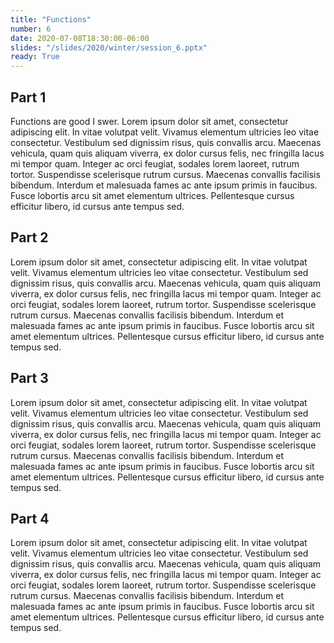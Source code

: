 ```yaml
---
title: "Functions"
number: 6
date: 2020-07-08T18:30:00-06:00
slides: "/slides/2020/winter/session_6.pptx"
ready: True
---
```

 
 ## Part 1

Functions are good I swer. Lorem ipsum dolor sit amet, consectetur adipiscing elit. In vitae volutpat velit. Vivamus elementum ultricies leo vitae consectetur. Vestibulum sed dignissim risus, quis convallis arcu. Maecenas vehicula, quam quis aliquam viverra, ex dolor cursus felis, nec fringilla lacus mi tempor quam. Integer ac orci feugiat, sodales lorem laoreet, rutrum tortor. Suspendisse scelerisque rutrum cursus. Maecenas convallis facilisis bibendum. Interdum et malesuada fames ac ante ipsum primis in faucibus. Fusce lobortis arcu sit amet elementum ultrices. Pellentesque cursus efficitur libero, id cursus ante tempus sed.

## Part 2
Lorem ipsum dolor sit amet, consectetur adipiscing elit. In vitae volutpat velit. Vivamus elementum ultricies leo vitae consectetur. Vestibulum sed dignissim risus, quis convallis arcu. Maecenas vehicula, quam quis aliquam viverra, ex dolor cursus felis, nec fringilla lacus mi tempor quam. Integer ac orci feugiat, sodales lorem laoreet, rutrum tortor. Suspendisse scelerisque rutrum cursus. Maecenas convallis facilisis bibendum. Interdum et malesuada fames ac ante ipsum primis in faucibus. Fusce lobortis arcu sit amet elementum ultrices. Pellentesque cursus efficitur libero, id cursus ante tempus sed.

## Part 3
Lorem ipsum dolor sit amet, consectetur adipiscing elit. In vitae volutpat velit. Vivamus elementum ultricies leo vitae consectetur. Vestibulum sed dignissim risus, quis convallis arcu. Maecenas vehicula, quam quis aliquam viverra, ex dolor cursus felis, nec fringilla lacus mi tempor quam. Integer ac orci feugiat, sodales lorem laoreet, rutrum tortor. Suspendisse scelerisque rutrum cursus. Maecenas convallis facilisis bibendum. Interdum et malesuada fames ac ante ipsum primis in faucibus. Fusce lobortis arcu sit amet elementum ultrices. Pellentesque cursus efficitur libero, id cursus ante tempus sed.

## Part 4
Lorem ipsum dolor sit amet, consectetur adipiscing elit. In vitae volutpat velit. Vivamus elementum ultricies leo vitae consectetur. Vestibulum sed dignissim risus, quis convallis arcu. Maecenas vehicula, quam quis aliquam viverra, ex dolor cursus felis, nec fringilla lacus mi tempor quam. Integer ac orci feugiat, sodales lorem laoreet, rutrum tortor. Suspendisse scelerisque rutrum cursus. Maecenas convallis facilisis bibendum. Interdum et malesuada fames ac ante ipsum primis in faucibus. Fusce lobortis arcu sit amet elementum ultrices. Pellentesque cursus efficitur libero, id cursus ante tempus sed.